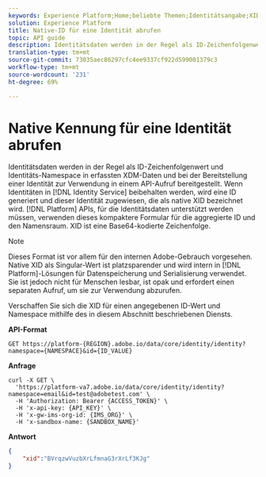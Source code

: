 ```yaml
---
keywords: Experience Platform;Home;beliebte Themen;Identitätsangabe;XID
solution: Experience Platform
title: Native-ID für eine Identität abrufen
topic: API guide
description: Identitätsdaten werden in der Regel als ID-Zeichenfolgenwert und Identitäts-Namespace in erfassten XDM-Daten und bei der Bereitstellung einer Identität zur Verwendung in einem API-Aufruf bereitgestellt. Wenn Identitäten im Identity Service persistiert werden, wird eine Kennung generiert und der jeweiligen Identität zugewiesen. Diese Kennung wird als native XID bezeichnet. Platform-APIs, die Identitätsdaten erfordern, unterstützen die Nutzung dieser kompakteren Form für aggregierte Kennung und Namespace. XID ist eine Base64-kodierte Zeichenfolge.
translation-type: tm+mt
source-git-commit: 73035aec86297cfc4ee9337cf922d599001379c3
workflow-type: tm+mt
source-wordcount: '231'
ht-degree: 69%

---
```



# Native Kennung für eine Identität abrufen

Identitätsdaten werden in der Regel als ID-Zeichenfolgenwert und Identitäts-Namespace in erfassten XDM-Daten und bei der Bereitstellung einer Identität zur Verwendung in einem API-Aufruf bereitgestellt. Wenn Identitäten in [!DNL Identity Service] beibehalten werden, wird eine ID generiert und dieser Identität zugewiesen, die als native XID bezeichnet wird. [!DNL Platform] APIs, für die Identitätsdaten unterstützt werden müssen, verwenden dieses kompaktere Formular für die aggregierte ID und den Namensraum. XID ist eine Base64-kodierte Zeichenfolge.

>[!NOTE]
>
> Dieses Format ist vor allem für den internen Adobe-Gebrauch vorgesehen. Native XID als Singular-Wert ist platzsparender und wird intern in [!DNL Platform]-Lösungen für Datenspeicherung und Serialisierung verwendet. Sie ist jedoch nicht für Menschen lesbar, ist opak und erfordert einen separaten Aufruf, um sie zur Verwendung abzurufen.

Verschaffen Sie sich die XID für einen angegebenen ID-Wert und Namespace mithilfe des in diesem Abschnitt beschriebenen Diensts.

**API-Format**

```http
GET https://platform-{REGION}.adobe.io/data/core/identity/identity?namespace={NAMESPACE}&id={ID_VALUE}
```

**Anfrage**

```shell
curl -X GET \
  'https://platform-va7.adobe.io/data/core/identity/identity?namespace=email&id=test@adobetest.com' \
  -H 'Authorization: Bearer {ACCESS_TOKEN}' \
  -H 'x-api-key: {API_KEY}' \
  -H 'x-gw-ims-org-id: {IMS_ORG}' \
  -H 'x-sandbox-name: {SANDBOX_NAME}'
```

**Antwort**

```json
{
    "xid":"BVrqzwVuzbXrLfmnaG3rXrLf3KJg"
}
```
